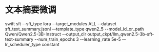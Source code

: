 # 文本摘要微调



swift sft --sft_type lora --target_modules ALL --dataset sft_text_summary.jsonl --template_type qwen2_5 --model_id_or_path  Qwen/Qwen2.5-3B-Instruct  --output_dir output_ckpt/llm_qwen2.5-3b-sft-text-summary --num_train_epochs 3 --learning_rate 5e-5  --lr_scheduler_type constant 
